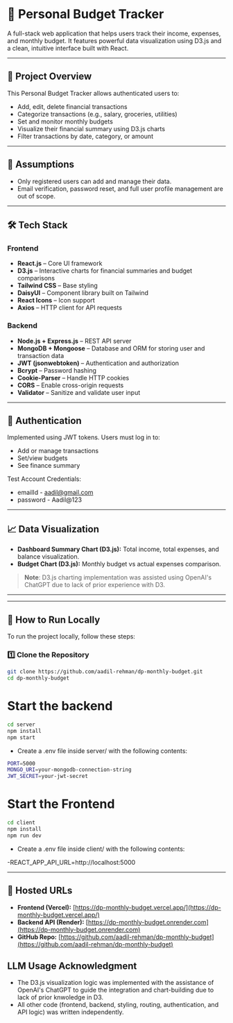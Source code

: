 # 🧾 Personal Budget Tracker

A full-stack web application that helps users track their income, expenses, and monthly budget. It features powerful data visualization using D3.js and a clean, intuitive interface built with React.

---

## 📌 Project Overview

This Personal Budget Tracker allows authenticated users to:

- Add, edit, delete financial transactions
- Categorize transactions (e.g., salary, groceries, utilities)
- Set and monitor monthly budgets
- Visualize their financial summary using D3.js charts
- Filter transactions by date, category, or amount

---

## 🧠 Assumptions

- Only registered users can add and manage their data.
- Email verification, password reset, and full user profile management are out of scope.

---

## 🛠️ Tech Stack

### Frontend

- **React.js** – Core UI framework
- **D3.js** – Interactive charts for financial summaries and budget comparisons
- **Tailwind CSS** – Base styling
- **DaisyUI** – Component library built on Tailwind
- **React Icons** – Icon support
- **Axios** – HTTP client for API requests

### Backend

- **Node.js + Express.js** – REST API server
- **MongoDB + Mongoose** – Database and ORM for storing user and transaction data
- **JWT (jsonwebtoken)** – Authentication and authorization
- **Bcrypt** – Password hashing
- **Cookie-Parser** – Handle HTTP cookies
- **CORS** – Enable cross-origin requests
- **Validator** – Sanitize and validate user input

---

## 🔐 Authentication

Implemented using JWT tokens. Users must log in to:

- Add or manage transactions
- Set/view budgets
- See finance summary

Test Account Credentials:

- emailId - aadil@gmail.com
- password - Aadil@123

---

## 📈 Data Visualization

- **Dashboard Summary Chart (D3.js):** Total income, total expenses, and balance visualization.
- **Budget Chart (D3.js):** Monthly budget vs actual expenses comparison.

> **Note**: D3.js charting implementation was assisted using OpenAI's ChatGPT due to lack of prior experience with D3.

---

---

## 🧪 How to Run Locally

To run the project locally, follow these steps:

### 1️⃣ Clone the Repository

```bash
git clone https://github.com/aadil-rehman/dp-monthly-budget.git
cd dp-monthly-budget
```

# Start the backend

```bash
cd server
npm install
npm start
```

- Create a .env file inside server/ with the following contents:

```bash
PORT=5000
MONGO_URI=your-mongodb-connection-string
JWT_SECRET=your-jwt-secret
```

# Start the Frontend

```bash
cd client
npm install
npm run dev
```

- Create a .env file inside client/ with the following contents:

-REACT_APP_API_URL=http://localhost:5000

---

## 🚀 Hosted URLs

- **Frontend (Vercel):** [https://dp-monthly-budget.vercel.app/](https://dp-monthly-budget.vercel.app/)
- **Backend API (Render):** [https://dp-monthly-budget.onrender.com](https://dp-monthly-budget.onrender.com)
- **GitHub Repo:** [https://github.com/aadil-rehman/dp-monthly-budget](https://github.com/aadil-rehman/dp-monthly-budget)

## LLM Usage Acknowledgment

- The D3.js visualization logic was implemented with the assistance of OpenAI's ChatGPT to guide the integration and chart-building due to lack of prior knwoledge in D3.
- All other code (frontend, backend, styling, routing, authentication, and API logic) was written independently.
